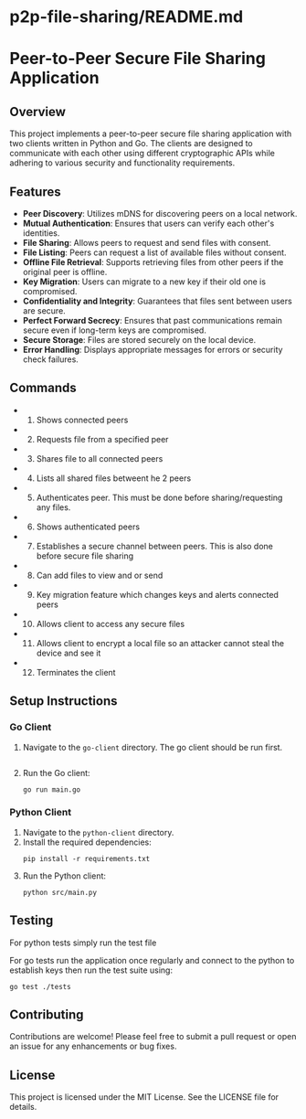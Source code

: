 # p2p-file-sharing/README.md

# Peer-to-Peer Secure File Sharing Application

## Overview

This project implements a peer-to-peer secure file sharing application with two clients written in Python and Go. The clients are designed to communicate with each other using different cryptographic APIs while adhering to various security and functionality requirements.

## Features

- **Peer Discovery**: Utilizes mDNS for discovering peers on a local network.
- **Mutual Authentication**: Ensures that users can verify each other's identities.
- **File Sharing**: Allows peers to request and send files with consent.
- **File Listing**: Peers can request a list of available files without consent.
- **Offline File Retrieval**: Supports retrieving files from other peers if the original peer is offline.
- **Key Migration**: Users can migrate to a new key if their old one is compromised.
- **Confidentiality and Integrity**: Guarantees that files sent between users are secure.
- **Perfect Forward Secrecy**: Ensures that past communications remain secure even if long-term keys are compromised.
- **Secure Storage**: Files are stored securely on the local device.
- **Error Handling**: Displays appropriate messages for errors or security check failures.


## Commands

- 1. Shows connected peers
- 2. Requests file from a specified peer
- 3. Shares file to all connected peers
- 4. Lists all shared files betweent he 2 peers
- 5. Authenticates peer. This must be done before sharing/requesting any files.
- 6. Shows authenticated peers
- 7. Establishes a secure channel between peers. This is also done before secure file sharing
- 8. Can add files to view and or send
- 9. Key migration feature which changes keys and alerts connected peers
- 10. Allows client to access any secure files
- 11. Allows client to encrypt a local file so an attacker cannot steal the device and see it
- 12. Terminates the client 



## Setup Instructions


### Go Client

1. Navigate to the `go-client` directory. The go client should be run first.

   ```
2. Run the Go client:
   ```
   go run main.go
   ```

### Python Client

1. Navigate to the `python-client` directory.
2. Install the required dependencies:
   ```
   pip install -r requirements.txt
   ```
3. Run the Python client:
   ```
   python src/main.py
   ```

## Testing

For python tests simply run the test file

For go tests run the application once regularly and connect to the python to establish keys then run the test suite using:
```
go test ./tests
```

## Contributing

Contributions are welcome! Please feel free to submit a pull request or open an issue for any enhancements or bug fixes.

## License

This project is licensed under the MIT License. See the LICENSE file for details.